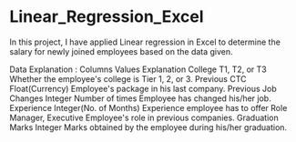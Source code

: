 # Linear_Regression_Excel
In this project, I have applied Linear regression in Excel to determine the salary for newly joined employees based on the data given.

Data Explanation : 
Columns                Values                    Explanation
College                T1, T2, or T3              Whether the employee's college is Tier 1, 2, or 3.
Previous CTC           Float(Currency)            Employee's package in his last company.
Previous Job Changes   Integer                    Number of times Employee has changed his/her job.
Experience             Integer(No. of Months)     Experience employee has to offer
Role                   Manager, Executive         Employee's role in previous companies.
Graduation Marks       Integer                    Marks obtained by the employee during his/her graduation.
